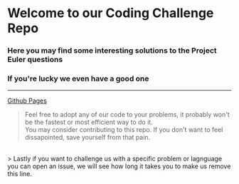# Welcome to our Coding Challenge Repo
### Here you may find some interesting solutions to the Project Euler questions
### If you're lucky we even have a good one
---
[Github Pages](https://lukasmarsch.github.io/CodingChallenges)
> Feel free to adopt any of our code to your problems, it probably won't be the fastest or most efficient way to do it.<br>
> You may consider contributing to this repo. If you don't want to feel dissapointed, save yourself from that pain.
<br>
> Lastly if you want to challenge us with a specific problem or lagnguage you can open an issue, we will see how long it takes you to make us remove this line.
